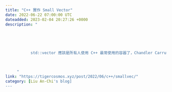 ```yaml
---
title: "C++ 實作 Small Vector"
date: 2022-06-22 07:00:00 UTC
dateadded: 2023-02-04 20:27:26 +0000
description: "
    
      
      
        
        
           std::vector 應該是所有人使用 C++ 最常使用的容器了，Chandler Carruth 在 「Efficiency with
        
      
    
     "
link: "https://tigercosmos.xyz/post/2022/06/c++/smallvec/"
category: [Liu An-Chi's blog]
---
```

